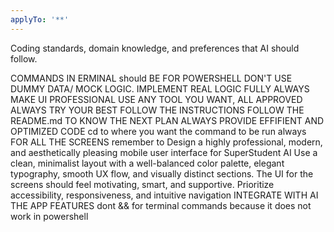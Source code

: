 ```yaml
---
applyTo: '**'
---
```

Coding standards, domain knowledge, and preferences that AI should follow.

COMMANDS IN ERMINAL should BE FOR POWERSHELL
DON'T USE DUMMY DATA/ MOCK LOGIC. IMPLEMENT REAL LOGIC FULLY
ALWAYS MAKE UI PROFESSIONAL
USE ANY TOOL YOU WANT, ALL APPROVED
ALWAYS TRY YOUR BEST
FOLLOW THE INSTRUCTIONS
FOLLOW THE README.md TO KNOW THE NEXT PLAN
ALWAYS PROVIDE EFFIFIENT AND OPTIMIZED CODE
cd to where you want the command to be run always
FOR ALL THE SCREENS remember to Design a highly professional, modern, and aesthetically pleasing mobile user interface for SuperStudent AI Use a clean, minimalist layout with a well-balanced color palette, elegant typography, smooth UX flow, and visually distinct sections. The UI for the screens should feel motivating, smart, and supportive. Prioritize accessibility, responsiveness, and intuitive navigation
INTEGRATE WITH AI THE APP FEATURES
dont && for terminal commands because it does not work in powershell